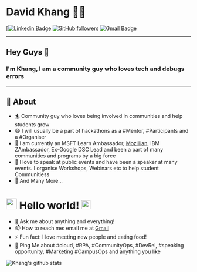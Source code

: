 # David Khang 👨‍💻

[[![Linkedin Badge](https://img.shields.io/badge/-davidkhang-blue?style=flat-square&logo=Linkedin&logoColor=white&link=https://www.linkedin.com/in/davidkhang/)](https://www.linkedin.com/in/davidkhang/)
[![GitHub followers](https://img.shields.io/github/followers/khang2107?label=Follow&style=social)](https://github.com/khang2107/?tab=follow)
[![Gmail Badge](https://img.shields.io/badge/-khangnguyen.adelaide@gmail.com-c14438?style=flat-square&logo=Gmail&logoColor=white&link=mailto:khangnguyen.adelaide@gmail.com)](mailto:khangnguyen.adelaide@gmail.com)

---

## Hey Guys 👋

### I'm Khang, I am a community guy who loves tech and debugs errors

---

## 🧐 About

- 🏄‍ Community guy who loves being involved in communities and help students grow
- 😄 I will usually be a part of hackathons as a #Mentor, #Participants and a #Organiser
- 🔭 I am currently an MSFT Learn Ambassador, [Mozillian](https://mozillians.org/en-US/u/tanejasaksham/), IBM ZAmbassador, Ex-Google DSC Lead and been a part of many communities and programs by a big force
- 🌱 I love to speak at public events and have been a speaker at many events. I organise Workshops, Webinars etc to help student Communitiess
- 👯 And Many More...

# <img src="https://github.com/TheDudeThatCode/TheDudeThatCode/blob/master/Assets/Hi.gif" width="29px"> Hello world!&nbsp;<img src="https://github.com/TheDudeThatCode/TheDudeThatCode/blob/master/Assets/Earth.gif" width="24px">

- 💬 Ask me about anything and everything!
- 📫 How to reach me: email me at [Gmail](mailto:khangnguyen.adelaide@gmail.com)
- ⚡ Fun fact: I love meeting new people and eating food!
- 💬 Ping Me about #cloud, #RPA, #CommunityOps, #DevRel, #speaking opportunity, #Marketing #CampusOps and anything you like

![Khang's github stats](https://github-readme-stats.vercel.app/api?username=khang2107&show_icons=true)

<!--
**sakshamtaneja21/sakshamtaneja21** is a ✨ _special_ ✨ repository because its `README.md` (this file) appears on your GitHub profile.

🤔

-->
